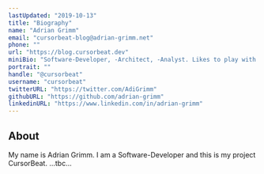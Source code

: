 ```yaml
---
lastUpdated: "2019-10-13"
title: "Biography"
name: "Adrian Grimm"
email: "cursorbeat-blog@adrian-grimm.net"
phone: ""
url: "https://blog.cursorbeat.dev"
miniBio: "Software-Developer, -Architect, -Analyst. Likes to play with technology of every kind."
portrait: ""
handle: "@cursorbeat"
username: "cursorbeat"
twitterURL: "https://twitter.com/AdiGrimm"
githubURL: "https://github.com/adrian-grimm"
linkedinURL: "https://www.linkedin.com/in/adrian-grimm"
---
```


## About

My name is Adrian Grimm. I am a Software-Developer and this is my project CursorBeat.
...tbc...
